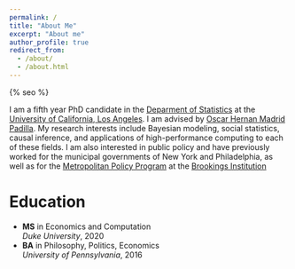 ```yaml
---
permalink: /
title: "About Me"
excerpt: "About me"
author_profile: true
redirect_from: 
  - /about/
  - /about.html
---
```


{% seo %}

I am a fifth year PhD candidate in the [Deparment of Statistics](http://statistics.ucla.edu/) at the [University of California, Los Angeles](https://www.ucla.edu/). I am advised by [Oscar Hernan Madrid Padilla](https://hernanmp.github.io/). My research interests include Bayesian modeling, social statistics, causal inference, and applications of high-performance computing to each of these fields. I am also interested in public policy and have previously worked for the municipal governments of New York and Philadelphia, as well as for the [Metropolitan Policy Program](https://www.brookings.edu/program/metropolitan-policy-program/) at the [Brookings Institution](https://www.brookings.edu/)

Education
======
* **MS** in Economics and Computation  
  *Duke University*, 2020
* **BA** in Philosophy, Politics, Economics  
  *University of Pennsylvania*, 2016
